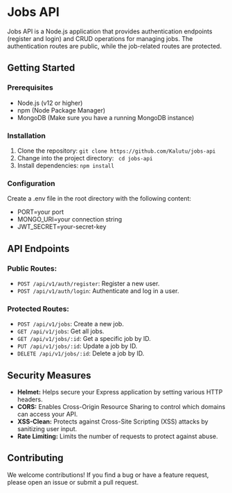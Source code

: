 # Jobs API
Jobs API is a Node.js application that provides authentication endpoints (register and login) and CRUD operations for managing jobs. The authentication routes are public, while the job-related routes are protected.

## Getting Started

### Prerequisites

- Node.js (v12 or higher)
- npm (Node Package Manager)
- MongoDB (Make sure you have a running MongoDB instance)

### Installation

1. Clone the repository:  ``` git clone https://github.com/Kalutu/jobs-api ```
2. Change into the project directory:  ``` cd jobs-api```
3. Install dependencies:  ``` npm install ```

### Configuration
Create a .env file in the root directory with the following content:
- PORT=your port
- MONGO_URI=your connection string
- JWT_SECRET=your-secret-key

## API Endpoints

### Public Routes:

- `POST /api/v1/auth/register`: Register a new user.
- `POST /api/v1/auth/login`: Authenticate and log in a user.

### Protected Routes:

- `POST /api/v1/jobs`: Create a new job.
- `GET /api/v1/jobs`: Get all jobs.
- `GET /api/v1/jobs/:id`: Get a specific job by ID.
- `PUT /api/v1/jobs/:id`: Update a job by ID.
- `DELETE /api/v1/jobs/:id`: Delete a job by ID.

## Security Measures
- **Helmet:** Helps secure your Express application by setting various HTTP headers.
- **CORS:** Enables Cross-Origin Resource Sharing to control which domains can access your API.
- **XSS-Clean:** Protects against Cross-Site Scripting (XSS) attacks by sanitizing user input.
- **Rate Limiting:** Limits the number of requests to protect against abuse.

## Contributing
We welcome contributions! If you find a bug or have a feature request, please open an issue or submit a pull request.

